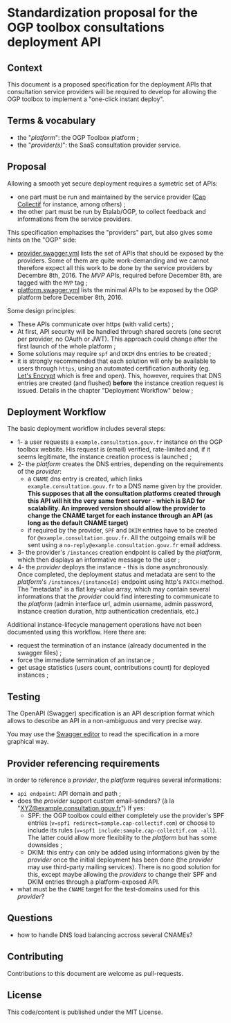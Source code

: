 # Standardization proposal for the OGP toolbox consultations deployment API

## Context

This document is a proposed specification for the deployment APIs that consultation service providers will be required to develop for allowing the OGP toolbox to implement a "one-click instant deploy".

## Terms & vocabulary

 * the "*platform*": the OGP Toolbox platform ;
 * the "*provider(s)*": the SaaS consultation provider service.

## Proposal

Allowing a smooth yet secure deployment requires a symetric set of APIs:

 * one part must be run and maintained by the service provider ([Cap Collectif](https://cap-collectif.com/) for instance, among others) ;
 * the other part must be run by Etalab/OGP, to collect feedback and informations from the service providers.

This specification emphazises the "providers" part, but also gives some hints on the "OGP" side:

 * [provider.swagger.yml](provider.swagger.yml) lists the set of APIs that should be exposed by the providers. Some of them are quite work-demanding and we cannot therefore expect all this work to be done by the service providers by Decembre 8th, 2016. The *MVP* APIs, required before December 8th, are tagged with the `MVP` tag ;
 * [platform.swagger.yml](platform.swagger.yml) lists the minimal APIs to be exposed by the OGP platform before December 8th, 2016.

Some design principles:

 * These APIs communicate over https (with valid certs) ;
 * At first, API security will be handled through shared secrets (one secret per provider, no OAuth or JWT). This approach could change after the first launch of the whole platform ;
 * Some solutions may require `spf` and `DKIM` dns entries to be created ;
 * it is strongly recommended that each solution will only be available to users through `https`, using an automated certification authority (eg. [Let's Encrypt](https://letsencrypt.org/) which is free and open). This, however, requires that DNS entries are created (and flushed) **before** the instance creation request is issued. Details in the chapter "Deployment Workflow" below ;

## Deployment Workflow

The basic deployment workflow includes several steps:

 * 1- a user requests a `example.consultation.gouv.fr` instance on the OGP toolbox website. His request is (email) verified, rate-limited and, if it seems legitimate, the instance creation process is launched ;
 * 2- the *platform* creates the DNS entries, depending on the requirements of the *provider*:
   * a `CNAME` dns entry is created, which links `example.consultation.gouv.fr` to a DNS name given by the provider. **This supposes that all the consultation platforms created through this API will hit the very same front server - which is BAD for scalability. An improved version should allow the provider to change the CNAME target  for each instance through an API (as long as the default CNAME target)**
   * if required by the provider, `SPF` and `DKIM` entries have to be created for `@example.consultation.gouv.fr`. All the outgoing emails will be sent using a `no-reply@example.consultation.gouv.fr` email address.
 * 3- the provider's `/instances` creation endpoint is called by the *platform*, which then displays an informative message to the user ;
 * 4- the *provider* deploys the instance - this is done asynchronously. Once completed, the deployment status and metadata are sent to the *platform*'s `/instances/{instanceId}` endpoint using http's `PATCH` method. The "metadata" is a flat key-value array, which may contain several informations that the *provider* could find interesting to communicate to the *platform* (admin interface url, admin username, admin password, instance creation duration, http authentication credentials, etc.)

Additional instance-lifecycle management operations have not been documented using this workflow. Here there are:

 * request the termination of an instance (already documented in the swagger files) ;
 * force the immediate termination of an instance ;
 * get usage statistics (users count, contributions count) for deployed instances ;

## Testing

The OpenAPI (Swagger) specification is an API description format which allows to describe an API in a non-ambiguous and very precise way.

You may use the [Swagger editor](http://editor.swagger.io/) to read the specification in a more graphical way.

## Provider referencing requirements

In order to reference a *provider*, the *platform* requires several informations:

 * `api endpoint`: API domain and path ;
 * does the *provider* support custom email-senders? (à la "XYZ@example.consultation.gouv.fr") If yes:
   * SPF: the OGP toolbox could either completely use the provider's SPF entries (`v=spf1 redirect=sample.cap-collectif.com`) or choose to include its rules (`v=spf1 include:sample.cap-collectif.com -all`). The latter could allow more flexibility to the *platform* but has some downsides ;
   * DKIM: this entry can only be added using informations given by the *provider* once the initial deployment has been done (the *provider* may use third-party mailing services). There is no good solution for this, except maybe allowing the *providers* to change their SPF and DKIM entries through a platform-exposed API.
 * what must be the `CNAME` target for the test-domains used for this *provider*?

## Questions

 * how to handle DNS load balancing accross several CNAMEs?

## Contributing

Contributions to this document are welcome as pull-requests.

## License

This code/content is published under the MIT License.
